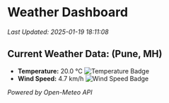 
# Weather Dashboard

_Last Updated: 2025-01-19 18:11:08_

## Current Weather Data: (Pune, MH)
- **Temperature:** 20.0 °C ![Temperature Badge](https://img.shields.io/badge/Temperature-Medium%20Temp-green)
- **Wind Speed:** 4.7 km/h ![Wind Speed Badge](https://img.shields.io/badge/Wind%20Speed-Low%20Wind-blue)

*Powered by Open-Meteo API*
